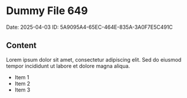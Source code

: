 # Dummy File 649

Date: 2025-04-03
ID: 5A9095A4-65EC-464E-835A-3A0F7E5C491C

## Content

Lorem ipsum dolor sit amet, consectetur adipiscing elit.
Sed do eiusmod tempor incididunt ut labore et dolore magna aliqua.

* Item 1
* Item 2
* Item 3

